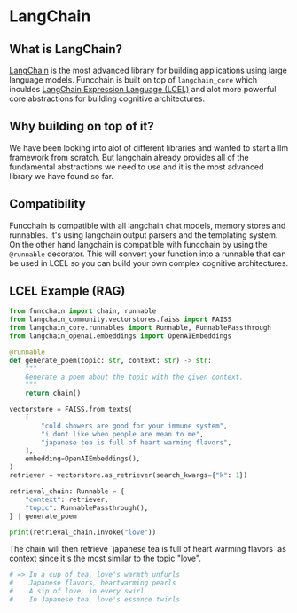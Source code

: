 # LangChain

## What is LangChain?

[LangChain](https://python.langchain.com/docs/get_started/introduction) is the most advanced library for building applications using large language models.
Funcchain is built on top of `langchain_core` which inculdes [LangChain Expression Language (LCEL)](https://python.langchain.com/docs/expression_language/get_started) and alot more powerful core abstractions for building cognitive architectures.

## Why building on top of it?

We have been looking into alot of different libraries and wanted to start a llm framework from scratch.
But langchain already provides all of the fundamental abstractions we need to use and it is the most advanced library we have found so far.

## Compatibility

Funcchain is compatible with all langchain chat models, memory stores and runnables.
It's using langchain output parsers and the templating system.
On the other hand langchain is compatible with funcchain by using the `@runnable` decorator.
This will convert your function into a runnable that can be used in LCEL so you can build your own complex cognitive architectures.

## LCEL Example (RAG)

```python
from funcchain import chain, runnable
from langchain_community.vectorstores.faiss import FAISS
from langchain_core.runnables import Runnable, RunnablePassthrough
from langchain_openai.embeddings import OpenAIEmbeddings

@runnable
def generate_poem(topic: str, context: str) -> str:
    """
    Generate a poem about the topic with the given context.
    """
    return chain()

vectorstore = FAISS.from_texts(
    [
        "cold showers are good for your immune system",
        "i dont like when people are mean to me",
        "japanese tea is full of heart warming flavors",
    ],
    embedding=OpenAIEmbeddings(),
)
retriever = vectorstore.as_retriever(search_kwargs={"k": 1})

retrieval_chain: Runnable = {
    "context": retriever,
    "topic": RunnablePassthrough(),
} | generate_poem

print(retrieval_chain.invoke("love"))
```

The chain will then retrieve ´japanese tea is full of heart warming flavors` as context since it's the most similar to the topic "love".

```bash
# => In a cup of tea, love's warmth unfurls
#    Japanese flavors, heartwarming pearls
#    A sip of love, in every swirl
#    In Japanese tea, love's essence twirls
```
